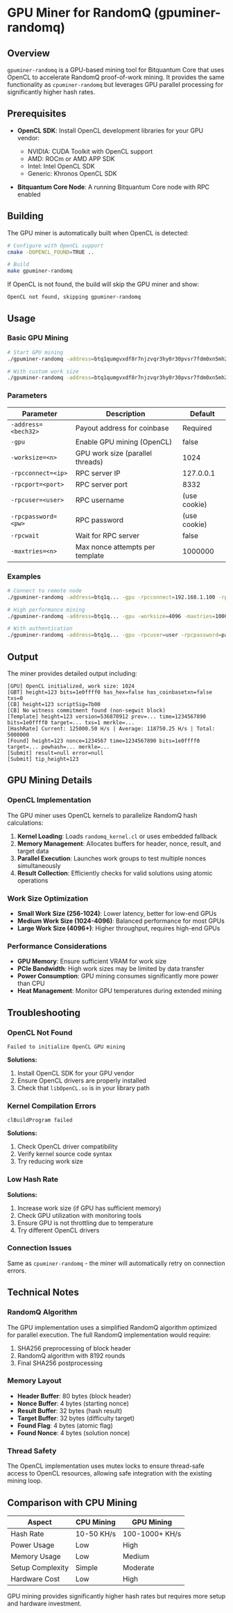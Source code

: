 # GPU Miner for RandomQ (gpuminer-randomq)

## Overview

`gpuminer-randomq` is a GPU-based mining tool for Bitquantum Core that uses OpenCL to accelerate RandomQ proof-of-work mining. It provides the same functionality as `cpuminer-randomq` but leverages GPU parallel processing for significantly higher hash rates.

## Prerequisites

- **OpenCL SDK**: Install OpenCL development libraries for your GPU vendor:
  - NVIDIA: CUDA Toolkit with OpenCL support
  - AMD: ROCm or AMD APP SDK
  - Intel: Intel OpenCL SDK
  - Generic: Khronos OpenCL SDK

- **Bitquantum Core Node**: A running Bitquantum Core node with RPC enabled

## Building

The GPU miner is automatically built when OpenCL is detected:

```bash
# Configure with OpenCL support
cmake -DOPENCL_FOUND=TRUE ..

# Build
make gpuminer-randomq
```

If OpenCL is not found, the build will skip the GPU miner and show:
```
OpenCL not found, skipping gpuminer-randomq
```

## Usage

### Basic GPU Mining

```bash
# Start GPU mining
./gpuminer-randomq -address=btq1qumgvxdf8r7njzvqr3hy0r30pvsr7fdm0xn5mh2 -gpu

# With custom work size
./gpuminer-randomq -address=btq1qumgvxdf8r7njzvqr3hy0r30pvsr7fdm0xn5mh2 -gpu -worksize=2048
```

### Parameters

| Parameter | Description | Default |
|-----------|-------------|---------|
| `-address=<bech32>` | Payout address for coinbase | Required |
| `-gpu` | Enable GPU mining (OpenCL) | false |
| `-worksize=<n>` | GPU work size (parallel threads) | 1024 |
| `-rpcconnect=<ip>` | RPC server IP | 127.0.0.1 |
| `-rpcport=<port>` | RPC server port | 8332 |
| `-rpcuser=<user>` | RPC username | (use cookie) |
| `-rpcpassword=<pw>` | RPC password | (use cookie) |
| `-rpcwait` | Wait for RPC server | false |
| `-maxtries=<n>` | Max nonce attempts per template | 1000000 |

### Examples

```bash
# Connect to remote node
./gpuminer-randomq -address=btq1q... -gpu -rpcconnect=192.168.1.100 -rpcport=8332

# High performance mining
./gpuminer-randomq -address=btq1q... -gpu -worksize=4096 -maxtries=10000000

# With authentication
./gpuminer-randomq -address=btq1q... -gpu -rpcuser=user -rpcpassword=pass
```

## Output

The miner provides detailed output including:

```
[GPU] OpenCL initialized, work size: 1024
[GBT] height=123 bits=1e0ffff0 has_hex=false has_coinbasetxn=false txs=0
[CB] height=123 scriptSig=7b00
[CB] No witness commitment found (non-segwit block)
[Template] height=123 version=536870912 prev=... time=1234567890 bits=1e0ffff0 target=... txs=1 merkle=...
[HashRate] Current: 125000.50 H/s | Average: 118750.25 H/s | Total: 5000000
[Found] height=123 nonce=1234567 time=1234567890 bits=1e0ffff0 target=... powhash=... merkle=...
[Submit] result=null error=null
[Submit] tip_height=123
```

## GPU Mining Details

### OpenCL Implementation

The GPU miner uses OpenCL kernels to parallelize RandomQ hash calculations:

1. **Kernel Loading**: Loads `randomq_kernel.cl` or uses embedded fallback
2. **Memory Management**: Allocates buffers for header, nonce, result, and target data
3. **Parallel Execution**: Launches work groups to test multiple nonces simultaneously
4. **Result Collection**: Efficiently checks for valid solutions using atomic operations

### Work Size Optimization

- **Small Work Size (256-1024)**: Lower latency, better for low-end GPUs
- **Medium Work Size (1024-4096)**: Balanced performance for most GPUs
- **Large Work Size (4096+)**: Higher throughput, requires high-end GPUs

### Performance Considerations

- **GPU Memory**: Ensure sufficient VRAM for work size
- **PCIe Bandwidth**: High work sizes may be limited by data transfer
- **Power Consumption**: GPU mining consumes significantly more power than CPU
- **Heat Management**: Monitor GPU temperatures during extended mining

## Troubleshooting

### OpenCL Not Found

```
Failed to initialize OpenCL GPU mining
```

**Solutions:**
1. Install OpenCL SDK for your GPU vendor
2. Ensure OpenCL drivers are properly installed
3. Check that `libOpenCL.so` is in your library path

### Kernel Compilation Errors

```
clBuildProgram failed
```

**Solutions:**
1. Check OpenCL driver compatibility
2. Verify kernel source code syntax
3. Try reducing work size

### Low Hash Rate

**Solutions:**
1. Increase work size (if GPU has sufficient memory)
2. Check GPU utilization with monitoring tools
3. Ensure GPU is not throttling due to temperature
4. Try different OpenCL drivers

### Connection Issues

Same as `cpuminer-randomq` - the miner will automatically retry on connection errors.

## Technical Notes

### RandomQ Algorithm

The GPU implementation uses a simplified RandomQ algorithm optimized for parallel execution. The full RandomQ implementation would require:

1. SHA256 preprocessing of block header
2. RandomQ algorithm with 8192 rounds
3. Final SHA256 postprocessing

### Memory Layout

- **Header Buffer**: 80 bytes (block header)
- **Nonce Buffer**: 4 bytes (starting nonce)
- **Result Buffer**: 32 bytes (hash result)
- **Target Buffer**: 32 bytes (difficulty target)
- **Found Flag**: 4 bytes (atomic flag)
- **Found Nonce**: 4 bytes (solution nonce)

### Thread Safety

The OpenCL implementation uses mutex locks to ensure thread-safe access to OpenCL resources, allowing safe integration with the existing mining loop.

## Comparison with CPU Mining

| Aspect | CPU Mining | GPU Mining |
|--------|------------|------------|
| Hash Rate | 10-50 KH/s | 100-1000+ KH/s |
| Power Usage | Low | High |
| Memory Usage | Low | Medium |
| Setup Complexity | Simple | Moderate |
| Hardware Cost | Low | High |

GPU mining provides significantly higher hash rates but requires more setup and hardware investment.
